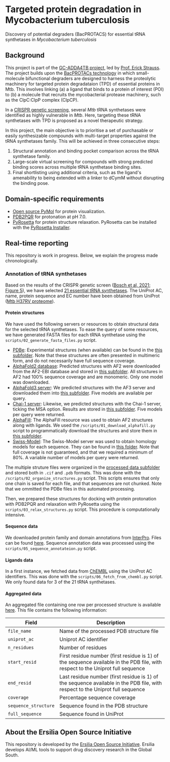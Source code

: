 # Targeted protein degradation in Mycobacterium tuberculosis
Discovery of potential degraders (BacPROTACS) for essential tRNA synthetases in _Mycobacterium tuberculosis_

## Background

This project is part of the [GC-ADDA4TB project](https://www.lifearc.org/project/grand-challenges-programme/), led by [Prof. Erick Strauss](https://scholar.google.com/citations?user=zK9kCVUAAAAJ&hl=en).
The project builds upon the [BacPROTACs technology](https://pubmed.ncbi.nlm.nih.gov/35662409/) in which small-molecule bifunctional degraders are designed to harness the proteolytic machinery for targeted protein degradataion (TPD) of essential proteins in Mtb.
This involves linking (a) a ligand that binds to a protein of interest (POI) to (b) a molecule that recruits the mycobacterial protease machinery, such as the ClpC:ClpP complex (ClpCP).

In a [CRISPR genetic screening](https://pubmed.ncbi.nlm.nih.gov/34297925/), several _Mtb_ tRNA synthetases were identified as highly vulnerable in _Mtb_. Here, targeting these tRNA synthetases with TPD is proposed as a novel therapeutic strategy.

In this project, the main objective is to prioritise a set of purchasable or easily synthesizable compounds with multi-target properties against the tRNA synthetases family. This will be achieved in three consecutive steps:
1. Structural annotation and binding pocket comparison across the tRNA synthetase family.
2. Large-scale virtual screening for compounds with strong predicted binding scores across multiple tRNA synthetase binding sites.
3. Final shortlisting using additional criteria, such as the ligand's amenability to being extended with a linker to dCymM without disrupting the binding pose.

## Domain-specific requirements

* [Open source PyMol](https://github.com/schrodinger/pymol-open-source) for protein visualization.
* [PDB2PQR](https://pdb2pqr.readthedocs.io/en/latest/) for protonation at pH 7.0.
* [PyRosetta](https://www.pyrosetta.org/) for protein structure relaxation. PyRosetta can be installed with the [PyRosetta Installer](https://www.pyrosetta.org/downloads).

## Real-time reporting

This repository is work in progress. Below, we explain the progress made chronologically.

### Annotation of tRNA synthetases

Based on the results of the CRISPR genetic screen ([Bosch et al, 2021; Figure 5](assets/bosch_2021_figure_5.jpg)), we have selected [21 essential tRNA synthetases](data/mtb_trna_synthetases_bosch_2021_fig5_annotated.csv). The UniProt AC, name, protein sequence and EC number have been obtained from UniProt ([Mtb H37RV proteome](data/mtb_h37rv_proteome.tsv)).

#### Protein structures

We have used the following servers or resources to obtain structural data for the selected tRNA synthetases. To ease the query of some resources, we have generated FASTA files for each tRNA synthetase using the `scripts/02_generate_fasta_files.py` script.

* [PDBe](https://www.ebi.ac.uk/pdbe/): Experimental structures (when available) can be found in the [this subfolder](/data/structures/pdbe_database). Note that these structures are often presented in multimeric form, and do not necessarily have full sequence coverage.
* [AlphaFold2 database](https://alphafold.ebi.ac.uk/): Predicted structures with AF2 were downloaded from the AF2-EBI database and stored in [this subfolder](/data/structures/alphafold2_database). All structures in AF2 had 100% sequence coverage and are monomeric. Only one model was downloaded.
* [AlphaFold3 server](https://alphafoldserver.com/): We predicted structures with the AF3 server and downloaded them into [this subfolder](/data/structures/alphafold3_webserver). Five models are available per query.
* [Chai-1 server](https://lab.chaidiscovery.com/dashboard): Likewise, we predicted structures with the Chai-1 server, ticking the MSA option. Results are stored in [this subfolder](/data/structures/chai1_server). Five models per query were returned.
* [AlphaFill](https://alphafill.eu/): The AlphaFill resource was used to obtain AF2 structures along with ligands. We used the `/scripts/01_download_alphafill.py` script to programmatically download the structures and store them in [this subfolder](/data/structures/alphafill_database/).
* [Swiss-Model](https://swissmodel.expasy.org/): The Swiss-Model server was used to obtain homology models for each sequence. They can be found in [this folder](/data/structures/swissmodel). Note that full coverage is not guaranteed, and that we required a minimum of 80%. A variable number of models per query were returned.

The multiple struture files were organized in the [processed data subfolder](processed/structures) and stored both in `.cif` and `.pdb` formats. This was done with the `/scripts/02_organize_structures.py` script. This scripts ensures that only one chain is saved for each file, and that sequences are not chunked. Note that we ommitted the PDBe files in this automated processing.

Then, we prepared these structures for docking with protein protonation with PDB2PQR and relaxation with PyRosetta using the `scripts/03_relax_structures.py` script. This procedure is computationally intensive. 

#### Sequence data

We downloaded protein family and domain annotations from [InterPro](https://www.ebi.ac.uk/interpro/). Files can be found [here](data/sequences/interpro). Sequence annotation data was processed using the `scripts/05_sequence_annotateion.py` script.

#### Ligands data

In a first instance, we fetched data from [ChEMBL](https://www.ebi.ac.uk/chembl/) using the UniProt AC identifiers. This was done with the `scripts/06_fetch_from_chembl.py` script. We only found data for 3 of the 21 tRNA synthetases.

#### Aggregated data

An aggregated file containing one row per processed structure is available [here](/processed/trna_synthetases_data.csv). This file contains the following information:

| **Field**              | **Description**                                                                                         |
|-------------------------|---------------------------------------------------------------------------------------------------------|
| `file_name`            | Name of the processed PDB structure file                                                               |
| `uniprot_ac`           | Uniprot AC identifier                                                                                  |
| `n_residues`           | Number of residues                                                                                     |
| `start_resid`          | First residue number (first residue is 1) of the sequence available in the PDB file, with respect to the Uniprot full sequence |
| `end_resid`            | Last residue number (first residue is 1) of the sequence available in the PDB file, with respect to the Uniprot full sequence |
| `coverage`             | Percentage sequence coverage                                                                           |
| `sequence_structure`   | Sequence found in the PDB structure                                                                    |
| `full_sequence`        | Sequence found in UniProt                                                                              |


## About the Ersilia Open Source Initiative

This repository is developed by the [Ersilia Open Source Initiative](https://ersilia.io). Ersilia develops AI/ML tools to support drug discovery research in the Global South.
